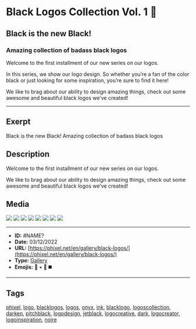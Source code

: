 # Black Logos Collection Vol. 1 🖤
## Black is the new Black!
### Amazing collection of badass black logos
Welcome to the first installment of our new series on our logos.

In this series, we show our logo design. So whether you’re a fan of the color black or just looking for some inspiration, you’re sure to find it here!

We like to brag about our ability to design amazing things, check out some awesome and beautiful black logos we’ve created!


------------
## Exerpt
Black is the new Black!
Amazing collection of badass black logos
## Description
Welcome to the first installment of our new series on our logos.

We like to brag about our ability to design amazing things, check out some awesome and beautiful black logos we’ve created!
## Media
<img src="media/75b8e52e/black-logo-001.jpg">
<img src="media/d737d7ee/black-logo-003.jpg">
<img src="media/327fb539/black-logo-004.jpg">
<img src="media/0d284d8b/black-logo-005.jpg">
<img src="media/1c774fbd/black-logo-006.jpg">
<img src="media/35804932/black-logo-007.jpg">
<img src="media/af91de73/black-logo-008.jpg">
<img src="media/9f4a798c/black-logo-009.jpg">

------------
- **ID:** #NAME?
- **Date:** 03/12/2022
- **URL:** [https://phixel.net/en/gallery/black-logos/](https://phixel.net/en/gallery/black-logos/)
- **Type:** [Gallery](#gallery)
- **Emojis:** 🖤 ▪️ 🦳 ◼️

------------
## Tags
[phixel](#phixel), [logo](#logo), [blacklogos](#blacklogos), [logos](#logos), [onyx](#onyx), [ink](#ink), [blacklogo](#blacklogo), [logoscollection](#logoscollection), [darken](#darken), [pitchblack](#pitchblack), [logodesign](#logodesign), [jetblack](#jetblack), [logocreative](#logocreative), [dark](#dark), [logocreator](#logocreator), [logoinspiration](#logoinspiration), [noire](#noire)
